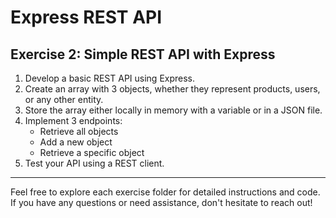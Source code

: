 # Express REST API

## Exercise 2: Simple REST API with Express

1. Develop a basic REST API using Express.
2. Create an array with 3 objects, whether they represent products, users, or any other entity.
3. Store the array either locally in memory with a variable or in a JSON file.
4. Implement 3 endpoints:
   - Retrieve all objects
   - Add a new object
   - Retrieve a specific object
5. Test your API using a REST client.

---

Feel free to explore each exercise folder for detailed instructions and code. If you have any questions or need assistance, don't hesitate to reach out!